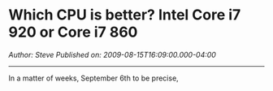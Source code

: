 # Which CPU is better? Intel Core i7 920 or Core i7 860

*Author: Steve*
*Published on: 2009-08-15T16:09:00.000-04:00*

---

In a matter of weeks, September 6th to be precise,  
